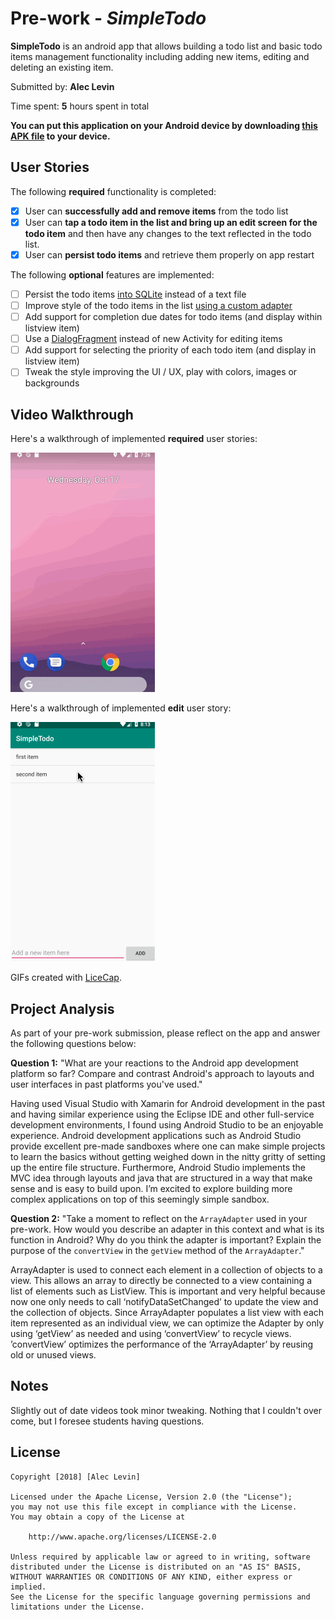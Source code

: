 # Pre-work - *SimpleTodo*

**SimpleTodo** is an android app that allows building a todo list and basic todo items management functionality including adding new items, editing and deleting an existing item.

Submitted by: **Alec Levin**

Time spent: **5** hours spent in total

**You can put this application on your Android device by downloading [this APK file](app-release-unsigned.apk) to your device.**

## User Stories

The following **required** functionality is completed:

* [x] User can **successfully add and remove items** from the todo list
* [x] User can **tap a todo item in the list and bring up an edit screen for the todo item** and then have any changes to the text reflected in the todo list.
* [x] User can **persist todo items** and retrieve them properly on app restart

The following **optional** features are implemented:

* [ ] Persist the todo items [into SQLite](http://guides.codepath.com/android/Persisting-Data-to-the-Device#sqlite) instead of a text file
* [ ] Improve style of the todo items in the list [using a custom adapter](http://guides.codepath.com/android/Using-an-ArrayAdapter-with-ListView)
* [ ] Add support for completion due dates for todo items (and display within listview item)
* [ ] Use a [DialogFragment](http://guides.codepath.com/android/Using-DialogFragment) instead of new Activity for editing items
* [ ] Add support for selecting the priority of each todo item (and display in listview item)
* [ ] Tweak the style improving the UI / UX, play with colors, images or backgrounds

[comment]: # (The following **additional** features are implemented:)
[comment]: # (* [ ] List anything else that you can get done to improve the app functionality!)

## Video Walkthrough

Here's a walkthrough of implemented **required** user stories:

<img src='walkthrough.gif' title='Required Video Walkthrough' width='' alt='Required Video Walkthrough' />

Here's a walkthrough of implemented **edit** user story:

<img src='edit_walkthrough.gif' title='Edit Video Walkthrough' width='' alt='Edit Video Walkthrough' />

GIFs created with [LiceCap](http://www.cockos.com/licecap/).

## Project Analysis

As part of your pre-work submission, please reflect on the app and answer the following questions below:

**Question 1:** "What are your reactions to the Android app development platform so far? Compare and contrast Android's approach to layouts and user interfaces in past platforms you've used."

Having used Visual Studio with Xamarin for Android development in the past and having similar experience using the Eclipse IDE and other full-service development environments, I found using Android Studio to be an enjoyable experience. Android development applications such as Android Studio provide excellent pre-made sandboxes where one can make simple projects to learn the basics without getting weighed down in the nitty gritty of setting up the entire file structure. Furthermore, Android Studio implements the MVC idea through layouts and java that are structured in a way that make sense and is easy to build upon. I’m excited to explore building more complex applications on top of this seemingly simple sandbox.

**Question 2:** "Take a moment to reflect on the `ArrayAdapter` used in your pre-work. How would you describe an adapter in this context and what is its function in Android? Why do you think the adapter is important? Explain the purpose of the `convertView` in the `getView` method of the `ArrayAdapter`."

ArrayAdapter is used to connect each element in a collection of objects to a view. This allows an array to directly be connected to a view containing a list of elements such as ListView. This is important and very helpful because now one only needs to call ‘notifyDataSetChanged’ to update the view and the collection of objects. Since ArrayAdapter populates a list view with each item represented as an individual view, we can optimize the Adapter by only using ‘getView’ as needed and using ‘convertView’ to recycle views. ’convertView’ optimizes the performance of the ‘ArrayAdapter’ by reusing old or unused views.

## Notes

Slightly out of date videos took minor tweaking. Nothing that I couldn't over come, but I foresee students having questions. 

## License

    Copyright [2018] [Alec Levin]

    Licensed under the Apache License, Version 2.0 (the "License");
    you may not use this file except in compliance with the License.
    You may obtain a copy of the License at

        http://www.apache.org/licenses/LICENSE-2.0

    Unless required by applicable law or agreed to in writing, software
    distributed under the License is distributed on an "AS IS" BASIS,
    WITHOUT WARRANTIES OR CONDITIONS OF ANY KIND, either express or implied.
    See the License for the specific language governing permissions and
    limitations under the License.
